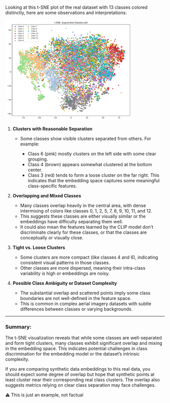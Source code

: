 Looking at this t-SNE plot of the real dataset with 13 classes colored distinctly, here are some observations and interpretations:

<img src="../dataset/plots/tsne_syn_v5_fittransform_n666_v2/tsne_p10.svg" alt="Alt text" width="400" />


1. **Clusters with Reasonable Separation**

   * Some classes show visible clusters separated from others. For example:

     * Class 6 (pink) mostly clusters on the left side with some clear grouping.
     * Class 4 (brown) appears somewhat clustered at the bottom center.
     * Class 3 (red) tends to form a loose cluster on the far right.
       This indicates that the embedding space captures some meaningful class-specific features.

2. **Overlapping and Mixed Classes**

   * Many classes overlap heavily in the central area, with dense intermixing of colors like classes 0, 1, 2, 5, 7, 8, 9, 10, 11, and 12.
   * This suggests these classes are either visually similar or the embeddings have difficulty separating them well.
   * It could also mean the features learned by the CLIP model don’t discriminate clearly for these classes, or that the classes are conceptually or visually close.

3. **Tight vs. Loose Clusters**

   * Some clusters are more compact (like classes 4 and 6), indicating consistent visual patterns in those classes.
   * Other classes are more dispersed, meaning their intra-class variability is high or embeddings are noisy.

4. **Possible Class Ambiguity or Dataset Complexity**

   * The substantial overlap and scattered points imply some class boundaries are not well-defined in the feature space.
   * This is common in complex aerial imagery datasets with subtle differences between classes or varying backgrounds.

---

### Summary:

The t-SNE visualization reveals that while some classes are well-separated and form tight clusters, many classes exhibit significant overlap and mixing in the embedding space. This indicates potential challenges in class discrimination for the embedding model or the dataset’s intrinsic complexity.

If you are comparing synthetic data embeddings to this real data, you should expect some degree of overlap but hope that synthetic points at least cluster near their corresponding real class clusters. The overlap also suggests metrics relying on clear class separation may face challenges.

⚠️ This is just an example, not factual